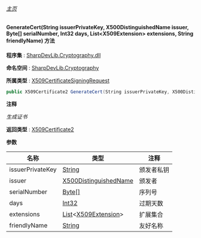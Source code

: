 ###### [主页](./Index.md "主页")

#### GenerateCert(String issuerPrivateKey, X500DistinguishedName issuer, Byte[] serialNumber, Int32 days, List\<X509Extension\> extensions, String friendlyName) 方法

**程序集** : [SharpDevLib.Cryptography.dll](./SharpDevLib.Cryptography.assembly.md "SharpDevLib.Cryptography.dll")

**命名空间** : [SharpDevLib.Cryptography](./SharpDevLib.Cryptography.namespace.md "SharpDevLib.Cryptography")

**所属类型** : [X509CertificateSigningRequest](./SharpDevLib.Cryptography.X509CertificateSigningRequest.md "X509CertificateSigningRequest")

``` csharp
public X509Certificate2 GenerateCert(String issuerPrivateKey, X500DistinguishedName issuer, Byte[] serialNumber, Int32 days, List<X509Extension> extensions, String friendlyName)
```

**注释**

*生成证书*



**返回类型** : [X509Certificate2](https://learn.microsoft.com/en-us/dotnet/api/system.security.cryptography.x509certificates.x509certificate2 "X509Certificate2")


**参数**

|名称|类型|注释|
|---|---|---|
|issuerPrivateKey|[String](https://learn.microsoft.com/en-us/dotnet/api/system.string "String")|颁发者私钥|
|issuer|[X500DistinguishedName](https://learn.microsoft.com/en-us/dotnet/api/system.security.cryptography.x509certificates.x500distinguishedname "X500DistinguishedName")|颁发者|
|serialNumber|[Byte\[\]](https://learn.microsoft.com/en-us/dotnet/api/system.byte[] "Byte\[\]")|序列号|
|days|[Int32](https://learn.microsoft.com/en-us/dotnet/api/system.int32 "Int32")|过期天数|
|extensions|[List](https://learn.microsoft.com/en-us/dotnet/api/system.collections.generic.list-1 "List")\<[X509Extension](https://learn.microsoft.com/en-us/dotnet/api/system.security.cryptography.x509certificates.x509extension "X509Extension")\>|扩展集合|
|friendlyName|[String](https://learn.microsoft.com/en-us/dotnet/api/system.string "String")|友好名称|


